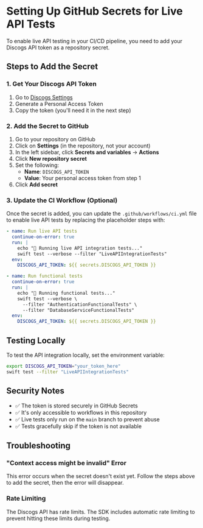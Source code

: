 # Setting Up GitHub Secrets for Live API Tests

To enable live API testing in your CI/CD pipeline, you need to add your Discogs API token as a repository secret.

## Steps to Add the Secret

### 1. Get Your Discogs API Token
1. Go to [Discogs Settings](https://www.discogs.com/settings/developers)
2. Generate a Personal Access Token
3. Copy the token (you'll need it in the next step)

### 2. Add the Secret to GitHub
1. Go to your repository on GitHub
2. Click on **Settings** (in the repository, not your account)
3. In the left sidebar, click **Secrets and variables** → **Actions**
4. Click **New repository secret**
5. Set the following:
   - **Name**: `DISCOGS_API_TOKEN`
   - **Value**: Your personal access token from step 1
6. Click **Add secret**

### 3. Update the CI Workflow (Optional)
Once the secret is added, you can update the `.github/workflows/ci.yml` file to enable live API tests by replacing the placeholder steps with:

```yaml
- name: Run live API tests
  continue-on-error: true
  run: |
    echo "🚀 Running live API integration tests..."
    swift test --verbose --filter "LiveAPIIntegrationTests"
  env:
    DISCOGS_API_TOKEN: ${{ secrets.DISCOGS_API_TOKEN }}

- name: Run functional tests
  continue-on-error: true
  run: |
    echo "🚀 Running functional tests..."
    swift test --verbose \
      --filter "AuthenticationFunctionalTests" \
      --filter "DatabaseServiceFunctionalTests"
  env:
    DISCOGS_API_TOKEN: ${{ secrets.DISCOGS_API_TOKEN }}
```

## Testing Locally

To test the API integration locally, set the environment variable:

```bash
export DISCOGS_API_TOKEN="your_token_here"
swift test --filter "LiveAPIIntegrationTests"
```

## Security Notes

- ✅ The token is stored securely in GitHub Secrets
- ✅ It's only accessible to workflows in this repository
- ✅ Live tests only run on the `main` branch to prevent abuse
- ✅ Tests gracefully skip if the token is not available

## Troubleshooting

### "Context access might be invalid" Error
This error occurs when the secret doesn't exist yet. Follow the steps above to add the secret, then the error will disappear.

### Rate Limiting
The Discogs API has rate limits. The SDK includes automatic rate limiting to prevent hitting these limits during testing.

